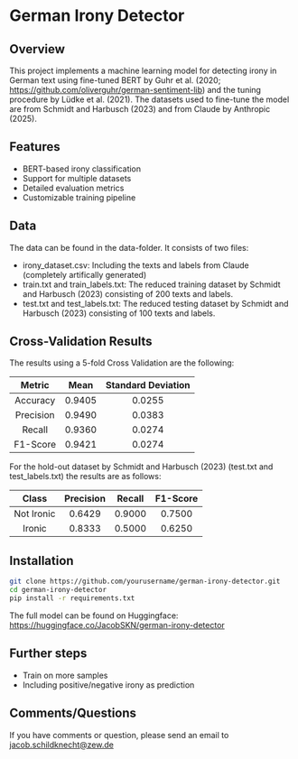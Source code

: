 # German Irony Detector

## Overview
This project implements a machine learning model for detecting irony in German text using fine-tuned BERT by Guhr et al. (2020; https://github.com/oliverguhr/german-sentiment-lib) and the tuning procedure by Lüdke et al. (2021). The datasets used to fine-tune the model are from Schmidt and Harbusch (2023) and from Claude by Anthropic (2025).

## Features
- BERT-based irony classification
- Support for multiple datasets
- Detailed evaluation metrics
- Customizable training pipeline

## Data
The data can be found in the data-folder. It consists of two files:
- irony_dataset.csv: Including the texts and labels from Claude (completely artifically generated)
- train.txt and train_labels.txt: The reduced training dataset by Schmidt and Harbusch (2023) consisting of 200 texts and labels.
- test.txt and test_labels.txt: The reduced testing dataset by Schmidt and Harbusch (2023) consisting of 100 texts and labels.

## Cross-Validation Results

The results using a 5-fold Cross Validation are the following:

| Metric     | Mean    | Standard Deviation |
|:----------:|:-------:|:------------------:|
| Accuracy   | 0.9405  | 0.0255             |
| Precision  | 0.9490  | 0.0383             |
| Recall     | 0.9360  | 0.0274             |
| F1-Score   | 0.9421  | 0.0274             |

For the hold-out dataset by Schmidt and Harbusch (2023) (test.txt and test_labels.txt) the results are as follows:

| Class        | Precision | Recall | F1-Score    |
|:------------:|:---------:|:------:|:-----------:|
| Not Ironic   | 0.6429    | 0.9000 | 0.7500      |
| Ironic       | 0.8333    | 0.5000 | 0.6250      |

## Installation
```bash
git clone https://github.com/yourusername/german-irony-detector.git
cd german-irony-detector
pip install -r requirements.txt
```

The full model can be found on Huggingface: https://huggingface.co/JacobSKN/german-irony-detector

## Further steps
- Train on more samples
- Including positive/negative irony as prediction

## Comments/Questions
If you have comments or question, please send an email to jacob.schildknecht@zew.de